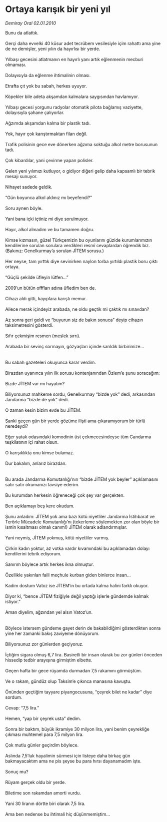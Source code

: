 # Ortaya karışık bir yeni yıl

*Demiray Oral 02.01.2010*

<div class="yazi">Bunu da atlattık. <br/><br/>Gerçi daha evvelki 40 küsur adet tecrübem vesilesiyle içim rahattı ama yine de ne demişler, yeni yılın da hayırlısı bir yerde. <br/><br/>Yılbaşı gecesini atlatmanın en hayırlı yanı artık eğlenmenin mecburi olmaması. <br/><br/>Dolayısıyla da eğlenme ihtimalinin olması. <br/><br/>Etrafta çıt yok bu sabah, herkes uyuyor. <br/><br/>Köpekler bile adeta akşamdan kalmalara saygısından havlamıyor. <br/><br/>Yılbaşı gecesi yorgunu radyolar otomatik pilota bağlamış vaziyette, dolayısıyla şahane çalıyorlar. <br/><br/>Ağzımda akşamdan kalma bir plastik tadı. <br/><br/>Yok, hayır çok karıştırmaktan filan değil. <br/><br/>Trafik polisinin gece eve dönerken ağzıma soktuğu alkol metre borusunun tadı. <br/><br/>Çok kibardılar, yani çevirme yapan polisler. <br/><br/>Gelen yeni yılımızı kutluyor, o gidiyor diğeri gelip daha kapsamlı bir tebrik mesajı sunuyor. <br/><br/>Nihayet sadede geldik. <br/><br/>“Gün boyunca alkol aldınız mı beyefendi?” <br/><br/>Soru aynen böyle. <br/><br/>Yani bana içki içtiniz mi diye sorulmuyor. <br/><br/>Hayır, alkol almadım ve bu tamamen doğru. <br/><br/>Kimse kızmasın, güzel Türkçemizin bu oyunlarını güzide kurumlarımızın kendilerine sorulan sorulara verdikleri resmî cevaplardan öğrendik biz. (Bakınız: Genelkurmay’a sorulan JİTEM sorusu.) <br/><br/>Her neyse, tam yırttık diye sevinirken naylon torba yırtıldı plastik boru çıktı ortaya. <br/><br/>“Güçlü şekilde üfleyin lütfen...” <br/><br/>2009’un bütün offfları adına üfledim ben de. <br/><br/>Cihazı aldı gitti, kayıplara karıştı memur. <br/><br/>Ailece merak içindeyiz arabada, ne oldu geçtik mi çaktık mı sınavdan? <br/><br/>Az sonra geri geldi ve “buyurun siz de bakın sonuca” deyip cihazın taksimetresini gösterdi. <br/><br/>Sıfır çekmişim resmen (meslek sırrı). <br/><br/>Arabada bir sevinç sormayın, gözyaşları içinde sarıldık birbirimize... <br/><br/><br/>Bu sabah gazeteleri okuyunca karar verdim. <br/><br/>Birazdan uyanınca yılın ilk sorusu kontenjanından Özlem’e şunu soracağım: <br/><br/>Bizde JİTEM var mı hayatım? <br/><br/>Biliyorsunuz mahkeme sordu, Genelkurmay “bizde yok” dedi, arkasından Jandarma “bizde de yok” dedi. <br/><br/>O zaman kesin bizim evde bu JİTEM. <br/><br/>Sanki geçen gün bir yerde gözüme ilişti ama çıkaramıyorum bir türlü neredeydi? <br/><br/>Eğer yatak odasındaki komodinin üst çekmecesindeyse tüm Candarma teşkilatının içi rahat olsun. <br/><br/>O karışıklıkta onu kimse bulamaz. <br/><br/>Dur bakalım, anlarız birazdan. <br/><br/><br/>Bu arada Jandarma Komutanlığı’nın “bizde JİTEM yok beyler” açıklamasını satır satır okumanızı tavsiye ederim. <br/><br/>Bu kurumdan herkesin öğreneceği çok şey var gerçekten. <br/><br/>Ben açıklamayı beş kere okudum. <br/><br/>Şunu anladım: JİTEM yok ama bazı kötü niyetliler Jandarma İstihbarat ve Terörle Mücadele Komutanlığı’nı (tekerleme söylemekten zor olan böyle bir ismin kısaltması olmalı canım!) JİTEM olarak adlandırmışlar. <br/><br/>Yani neymiş, JİTEM yokmuş, kötü niyetliler varmış. <br/><br/>Çirkin kadın yoktur, az votka vardır kıvamındaki bu açıklamadan dolayı kendilerini tebrik ediyorum. <br/><br/>Sanırım böylece artık herkes ikna olmuştur. <br/><br/>Özellikle yakınları faili meçhule kurban giden binlerce insan... <br/><br/>Kadim dostum Vatoz ise JİTEM’in bu ortada kalma halini farklı okuyor. <br/><br/>Diyor ki, “bence JİTEM fiziğiyle değil yaptığı işlerle gündemde kalmak istiyor.” <br/><br/>Aman diyelim, ağzından yel alsın Vatoz’un. <br/><br/><br/>Böylece istersem gündeme gayet derin de bakabildiğimi gösterdikten sonra yine her zamanki bakış zaviyeme dönüyorum. <br/><br/>Biliyorsunuz zor günlerden geçiyoruz. <br/><br/>İçtiğim sigara olmuş 6,7 lira. Basiretli bir insan olarak bu zor günleri önceden hissedip tedbir arayışına girmiştim elbette. <br/><br/>Geçen hafta bir gece rüyamda durmadan 7,5 rakamını görmüştüm. <br/><br/>Ve o rakam, gündüz olup Taksim’e çıkınca manasına kavuştu. <br/><br/>Önünden geçtiğim tayyare piyangocusuna, “çeyrek bilet ne kadar” diye sordum. <br/><br/>Cevap: “7,5 lira.” <br/><br/>Hemen, “yap bir çeyrek usta” dedim. <br/><br/>Sonra bir baktım, büyük ikramiye 30 milyon lira, yani benim çeyrekliğe çıkması muhtemel para 7,5 milyon lira. <br/><br/>Çok mutlu günler geçirdim böylece. <br/><br/>Aslında 7,5’luk hayalimin sürmesi için listeye daha birkaç gün bakmayacaktım ama ne pis şeyse bu para hırsı dayanamadım işte. <br/><br/>Sonuç mu? <br/><br/>Rüyam gerçek oldu bir yerde. <br/><br/>Biletime son rakamdan amorti vurdu. <br/><br/>Yani 30 liranın dörtte biri olarak 7,5 lira. <br/><br/>Ama ben nedense bu ihtimali hiç düşünmemiştim...
              </div>
